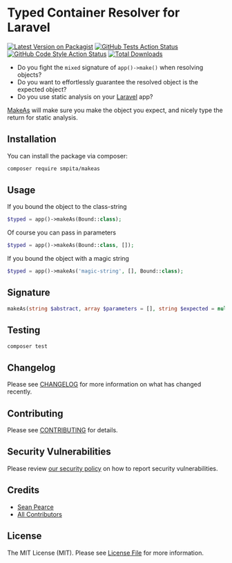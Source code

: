 # Typed Container Resolver for Laravel

[![Latest Version on Packagist](https://img.shields.io/packagist/v/smpita/makeas.svg?style=flat-square)](https://packagist.org/packages/smpita/makeas)
[![GitHub Tests Action Status](https://img.shields.io/github/actions/workflow/status/smpita/makeas/run-tests.yml?branch=main&label=tests&style=flat-square)](https://github.com/smpita/makeas/actions?query=workflow%3Arun-tests+branch%3Amain)
[![GitHub Code Style Action Status](https://img.shields.io/github/actions/workflow/status/smpita/makeas/fix-php-code-style-issues.yml?branch=main&label=code%20style&style=flat-square)](https://github.com/smpita/makeas/actions?query=workflow%3A"Fix+PHP+code+style+issues"+branch%3Amain)
[![Total Downloads](https://img.shields.io/packagist/dt/smpita/makeas.svg?style=flat-square)](https://packagist.org/packages/smpita/makeas)

- Do you fight the `mixed` signature of `app()->make()` when resolving objects?
- Do you want to effortlessly guarantee the resolved object is the expected object? 
- Do you use static analysis on your [Laravel](https://laravel.com/) app?

[MakeAs](https://github.com/smpita/makeas) will make sure you make the object you expect, and nicely type the return for static analysis.

## Installation

You can install the package via composer:

```bash
composer require smpita/makeas
```

## Usage

If you bound the object to the class-string
```php
$typed = app()->makeAs(Bound::class);
```

Of course you can pass in parameters
```php
$typed = app()->makeAs(Bound::class, []);
```

If you bound the object with a magic string
```php
$typed = app()->makeAs('magic-string', [], Bound::class);
```

## Signature
```php
makeAs(string $abstract, array $parameters = [], string $expected = null): mixed
```

## Testing
```bash
composer test
```

## Changelog

Please see [CHANGELOG](CHANGELOG.md) for more information on what has changed recently.

## Contributing

Please see [CONTRIBUTING](CONTRIBUTING.md) for details.

## Security Vulnerabilities

Please review [our security policy](../../security/policy) on how to report security vulnerabilities.

## Credits

- [Sean Pearce](https://github.com/smpita)
- [All Contributors](../../contributors)

## License

The MIT License (MIT). Please see [License File](LICENSE.md) for more information.
